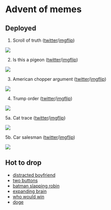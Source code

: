 # Advent of memes

## Deployed

1. Scroll of truth ([twitter](https://twitter.com/mattdray/status/1037226196797415425)/[imgflip](https://imgflip.com/i/2h8ir5))

![](https://github.com/matt-dray/earl18-presentation/blob/master/memes/scroll-of-truth.jpg?raw=true)

2. Is this a pigeon ([twitter](https://twitter.com/mattdray/status/1037597114874912769)/[imgflip](https://imgflip.com/i/2hbc7e))

![](https://github.com/matt-dray/earl18-presentation/blob/master/memes/is-this.jpg?raw=true)

3. American chopper argument ([twitter](https://twitter.com/mattdray/status/1037951262766055424)/[imgflip](https://imgflip.com/i/2h8ixb))

![](https://github.com/matt-dray/earl18-presentation/blob/master/memes/american-chopper-argument.jpg?raw=true)


4. Trump order ([twitter](https://twitter.com/mattdray/status/1038306444045639680)/[imgflip](https://imgflip.com/i/2hgftk))

![](https://github.com/matt-dray/earl18-presentation/blob/master/memes/trump.jpg?raw=true)

5a. Cat trace ([twitter](https://twitter.com/mattdray/status/1038727929998598145)/[imgflip](https://imgflip.com/i/2heju0))

![](https://github.com/matt-dray/earl18-presentation/blob/master/memes/trace-cat.jpg?raw=true)

5b. Car salesman ([twitter](https://twitter.com/mattdray/status/1038727929998598145)/[imgflip](https://imgflip.com/i/2hejnv))

![](https://github.com/matt-dray/earl18-presentation/blob/master/memes/bad-boy.jpg?raw=true)


## Hot to drop

* [distracted boyfriend](https://imgflip.com/i/2h8ie1)
* [two buttons](https://imgflip.com/i/2h8igb)
* [batman slapping robin](https://imgflip.com/i/2h8ihy)
* [expanding brain](https://imgflip.com/i/2h8il2)
* [who would win](https://imgflip.com/i/2h8j5l)
* [doge](https://imgflip.com/i/2h8j9t)
